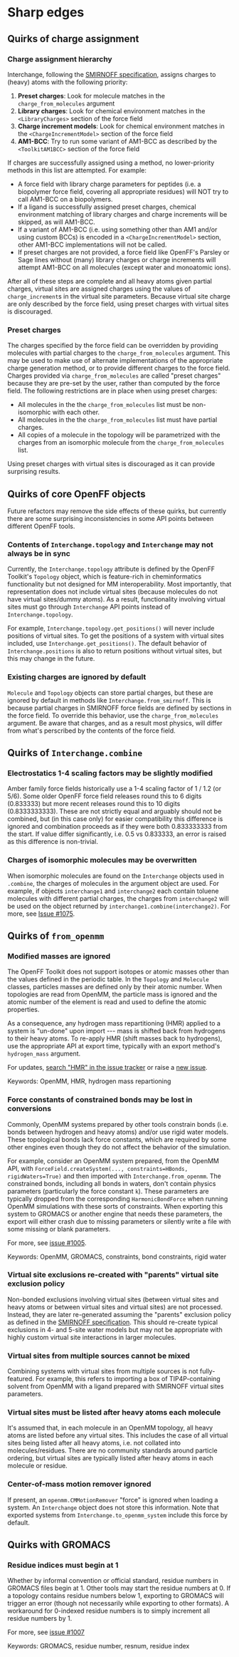 # Sharp edges

## Quirks of charge assignment

### Charge assignment hierarchy

Interchange, following the [SMIRNOFF specification](https://openforcefield.github.io/standards/standards/smirnoff/#partial-charge-and-electrostatics-models), assigns charges to (heavy) atoms with the following priority:

1. **Preset charges**: Look for molecule matches in the `charge_from_molecules` argument
2. **Library charges**: Look for chemical environment matches in the `<LibraryCharges>` section of the force field
3. **Charge increment models**: Look for chemical environment matches in the `<ChargeIncrementModel>` section of the force field
4. **AM1-BCC**: Try to run some variant of AM1-BCC as described by the `<ToolkitAM1BCC>` section of the force field

If charges are successfully assigned using a method, no lower-priority methods in this list are attempted. For example:

* A force field with library charge parameters for peptides (i.e. a biopolymer force field, covering all appropriate residues) will NOT try to call AM1-BCC on a biopolymers.
* If a ligand is successfully assigned preset charges, chemical environment matching of library charges and charge increments will be skipped, as will AM1-BCC.
* If a variant of AM1-BCC (i.e. using something other than AM1 and/or using custom BCCs) is encoded in a `<ChargeIncrementModel>` section, other AM1-BCC implementations will not be called.
* If preset charges are not provided, a force field like OpenFF's Parsley or Sage lines without (many) library charges or charge increments will attempt AM1-BCC on all molecules (except water and monoatomic ions).

After all of these steps are complete and all heavy atoms given partial charges, virtual sites are assigned charges using the values of `charge_increment`s in the virtual site parameters. Because virtual site charge are only described by the force field, using preset charges with virtual sites is discouraged.

### Preset charges

The charges specified by the force field can be overridden by providing molecules with partial charges to the `charge_from_molecules` argument. This may be used to make use of alternate implementations of the appropriate charge generation method, or to provide different charges to the force field. Charges provided via `charge_from_molecules` are called "preset charges" because they are pre-set by the user, rather than computed by the force field. The following restrictions are in place when using preset charges:

* All molecules in the the `charge_from_molecules` list must be non-isomorphic with each other.
* All molecules in the the `charge_from_molecules` list must have partial charges.
* All copies of a molecule in the topology will be parametrized with the charges from an isomorphic molecule from the `charge_from_molecules` list.

Using preset charges with virtual sites is discouraged as it can provide surprising results.

## Quirks of core OpenFF objects

Future refactors may remove the side effects of these quirks, but currently there are some
surprising inconsistencies in some API points between different OpenFF tools.

### Contents of `Interchange.topology` and `Interchange` may not always be in sync

Currently, the `Interchange.topology` attribute is defined by the OpenFF Toolkit's `Topology` object, which is feature-rich in cheminformatics functionality but not designed for MM interoperability. Most importantly, that representation does not include virtual sites (because molecules do not have virtual sites/dummy atoms). As a result, functionality involving virtual sites must go through `Interchange` API points instead of `Interchange.topology`.

For example, `Interchange.topology.get_positions()` will never include positions of virtual sites. To get the positions of a system with virtual sites included, use `Interchange.get_positions()`. The default behavior of `Interchange.positions` is also to return positions without virtual sites, but this may change in the future.

### Existing charges are ignored by default

`Molecule` and `Topology` objects can store partial charges, but these are ignored by default in methods like `Interchange.from_smirnoff`. This is because partial charges in SMIRNOFF force fields are defined by sections in the force field. To override this behavior, use the `charge_from_molecules` argument. Be aware that charges, and as a result most physics, will differ from what's perscribed by the contents of the force field.

## Quirks of `Interchange.combine`

### Electrostatics 1-4 scaling factors may be slightly modified

Amber family force fields historically use a 1-4 scaling factor of 1 / 1.2 (or 5/6). Some older OpenFF force field releases round this to 6 digits (0.833333) but more recent releases round this to 10 digits (0.8333333333). These are not strictly equal and arguably should not be combined, but (in this case only) for easier compatibility this difference is ignored and combination proceeds as if they were both 0.833333333 from the start. If value differ significantly, i.e. 0.5 vs 0.833333, an error is raised as this difference is non-trivial.

### Charges of isomorphic molecules may be overwritten

When isomorphic molecules are found on the `Interchange` objects used in `.combine`, the charges of molecules in the argument object are used. For example, if objects `interchange1` and `interchange2` each contain toluene molecules with different partial charges, the charges from `interchange2` will be used on the object returned by `interchange1.combine(interchange2)`. For more, see [Issue #1075](https://github.com/openforcefield/openff-interchange/issues/1075).

## Quirks of `from_openmm`

### Modified masses are ignored

The OpenFF Toolkit does not support isotopes or atomic masses other than the values defined in the periodic table. In the `Topology` and `Molecule` classes, particles masses are defined only by their atomic number. When topologies are read from OpenMM, the particle mass is ignored and the atomic number of the element is read and used to define the atomic properties.

As a consequence, any hydrogen mass repartitioning (HMR) applied to a system is "un-done" upon import --- mass is shifted back from hydrogens to their heavy atoms. To re-apply HMR (shift masses back to hydrogens), use the appropriate API at export time, typically with an export method's `hydrogen_mass` argument.

For updates, [search "HMR" in the issue tracker](https://github.com/search?q=repo%3Aopenforcefield%2Fopenff-interchange+hmr&type=issues&s=updated&o=desc) or raise a [new issue](https://github.com/openforcefield/openff-interchange/issues/new/choose).

Keywords: OpenMM, HMR, hydrogen mass repartioning

### Force constants of constrained bonds may be lost in conversions

Commonly, OpenMM systems prepared by other tools constrain bonds (i.e. bonds between hydrogen and heavy atoms) and/or use rigid water models. These topological bonds lack force constants, which are required by some other engines even though they do not affect the behavior of the simulation.

For example, consider an OpenMM system prepared, from the OpenMM API, with `ForceField.createSystem(..., constraints=HBonds, rigidWaters=True)` and then imported with `Interchange.from_openmm`. The constrained bonds, including all bonds in waters, don't contain physics parameters (particularly the force constant `k`). These parameters are typically dropped from the corresponding `HarmonicBondForce` when running OpenMM simulations with these sorts of constraints. When exporting this system to GROMACS or another engine that needs these parameters, the export will either crash due to missing parameters or silently write a file with some missing or blank parameters.

For more, see [issue #1005](https://github.com/openforcefield/openff-interchange/issues/1005#issue-2405679510).

Keywords: OpenMM, GROMACS, constraints, bond constraints, rigid water

### Virtual site exclusions re-created with "parents" virtual site exclusion policy

Non-bonded exclusions involving virtual sites (between virtual sites and heavy atoms or between
virtual sites and virtual sites) are not processed. Instead, they are later re-generated assuming the "parents" exclusion policy as defined in the [SMIRNOFF specification](https://openforcefield.github.io/standards/standards/smirnoff/#virtualsites-virtual-sites-for-off-atom-charges). This should re-create typical exclusions in 4- and 5-site water models but may not be appropriate with highly custom virtual site interactions in larger molecules.

### Virtual sites from multiple sources cannot be mixed

Combining systems with virtual sites from multiple sources is not fully-featured. For example, this refers to importing a box of TIP4P-containing solvent from OpenMM with a ligand prepared with SMIRNOFF virtual sites parameters.

### Virtual sites must be listed after heavy atoms each molecule

It's assumed that, in each molecule in an OpenMM topology, all heavy atoms are listed before any virtual sites. This includes the case of all virtual sites being listed after all heavy atoms, i.e. not collated into molecules/residues. There are no community standards around particle ordering, but virtual sites are typically listed after heavy atoms in each molecule or residue.

### Center-of-mass motion remover ignored

If present, an `openmm.CMMotionRemover` "force" is ignored when loading a system. An `Interchange` object does not store this information. Note that exported systems from `Interchange.to_openmm_system` include this force by default.

## Quirks with GROMACS

### Residue indices must begin at 1

Whether by informal convention or official standard, residue numbers in GROMACS files begin at 1. Other tools may start the residue numbers at 0. If a topology contains residue numbers below 1, exporting to GROMACS will trigger an error (though not necessarily while exporting to other formats). A workaround for 0-indexed residue numbers is to simply increment all residue numbers by 1.

For more, see [issue #1007](https://github.com/openforcefield/openff-interchange/issues/1007)

Keywords: GROMACS, residue number, resnum, residue index

